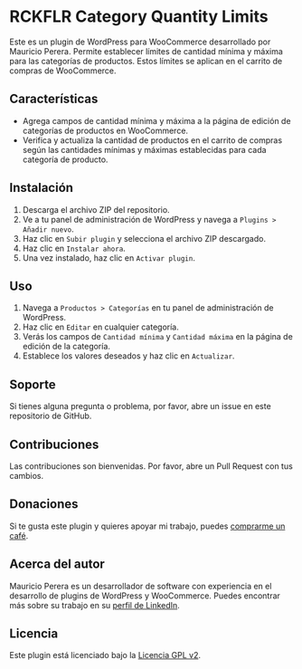 # RCKFLR Category Quantity Limits

Este es un plugin de WordPress para WooCommerce desarrollado por Mauricio Perera. Permite establecer límites de cantidad mínima y máxima para las categorías de productos. Estos límites se aplican en el carrito de compras de WooCommerce.

## Características

- Agrega campos de cantidad mínima y máxima a la página de edición de categorías de productos en WooCommerce.
- Verifica y actualiza la cantidad de productos en el carrito de compras según las cantidades mínimas y máximas establecidas para cada categoría de producto.

## Instalación

1. Descarga el archivo ZIP del repositorio.
2. Ve a tu panel de administración de WordPress y navega a `Plugins > Añadir nuevo`.
3. Haz clic en `Subir plugin` y selecciona el archivo ZIP descargado.
4. Haz clic en `Instalar ahora`.
5. Una vez instalado, haz clic en `Activar plugin`.

## Uso

1. Navega a `Productos > Categorías` en tu panel de administración de WordPress.
2. Haz clic en `Editar` en cualquier categoría.
3. Verás los campos de `Cantidad mínima` y `Cantidad máxima` en la página de edición de la categoría.
4. Establece los valores deseados y haz clic en `Actualizar`.

## Soporte

Si tienes alguna pregunta o problema, por favor, abre un issue en este repositorio de GitHub.

## Contribuciones

Las contribuciones son bienvenidas. Por favor, abre un Pull Request con tus cambios.

## Donaciones

Si te gusta este plugin y quieres apoyar mi trabajo, puedes [comprarme un café](https://www.buymeacoffee.com/rckflr).

## Acerca del autor

Mauricio Perera es un desarrollador de software con experiencia en el desarrollo de plugins de WordPress y WooCommerce. Puedes encontrar más sobre su trabajo en su [perfil de LinkedIn](https://www.linkedin.com/in/mauricioperera/).

## Licencia

Este plugin está licenciado bajo la [Licencia GPL v2](http://www.gnu.org/licenses/gpl-2.0.html).
